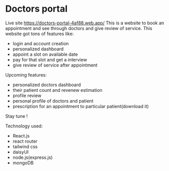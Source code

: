 # Doctors portal

Live site https://doctors-portal-4af88.web.app/
This is a website to book an appointment and see through doctors and give review of service.
This website got tons of features like:

- login and account creation
- personalized dashboard
- appoint a slot on available date
- pay for that slot and get a interview
- give review of service after appointment

Upcoming features:

- personalized doctors dashboard
- their patient count and revenew estimation
- profile review
- personal profile of doctors and patient
- prescription for an appointment to particular patient(download it)

Stay tune !

Technology used:

- React.js
- react router
- tailwind css
- daisyUI
- node.js(express.js)
- mongoDB
